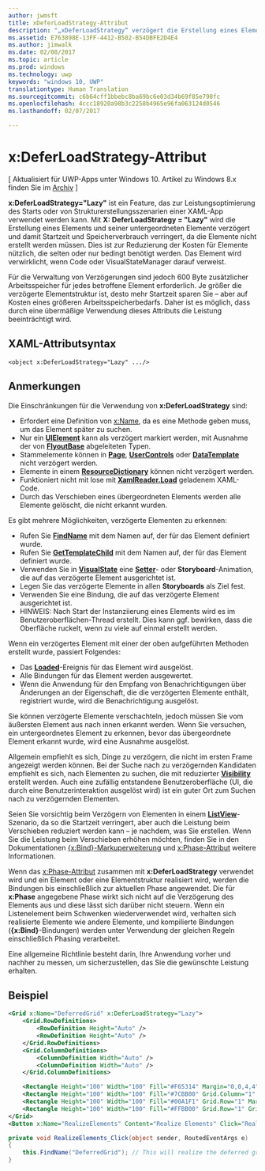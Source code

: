 ```yaml
---
author: jwmsft
title: xDeferLoadStrategy-Attribut
description: "„xDeferLoadStrategy“ verzögert die Erstellung eines Elements und seiner untergeordneten Elemente, verkürzt die Startzeit, erhöht aber leicht die Arbeitsspeicherauslastung. Jedes betroffene Element erhöht die Arbeitsspeicherauslastung um ca. 600 Bytes."
ms.assetid: E763898E-13FF-4412-B502-B54DBFE2D4E4
ms.author: jimwalk
ms.date: 02/08/2017
ms.topic: article
ms.prod: windows
ms.technology: uwp
keywords: "windows 10, UWP"
translationtype: Human Translation
ms.sourcegitcommit: c6b64cff1bbebc8ba69bc6e03d34b69f85e798fc
ms.openlocfilehash: 4ccc18920a98b3c2258b4965e96fa063124d0546
ms.lasthandoff: 02/07/2017

---
```


# <a name="xdeferloadstrategy-attribute"></a>x:DeferLoadStrategy-Attribut

\[ Aktualisiert für UWP-Apps unter Windows 10. Artikel zu Windows 8.x finden Sie im [Archiv](http://go.microsoft.com/fwlink/p/?linkid=619132) \]

**x:DeferLoadStrategy="Lazy"** ist ein Feature, das zur Leistungsoptimierung des Starts oder von Strukturerstellungsszenarien einer XAML-App verwendet werden kann. Mit **X: DeferLoadStrategy = "Lazy"** wird die Erstellung eines Elements und seiner untergeordneten Elemente verzögert und damit Startzeit und Speicherverbrauch verringert, da die Elemente nicht erstellt werden müssen. Dies ist zur Reduzierung der Kosten für Elemente nützlich, die selten oder nur bedingt benötigt werden. Das Element wird verwirklicht, wenn Code oder VisualStateManager darauf verweist.

Für die Verwaltung von Verzögerungen sind jedoch 600 Byte zusätzlicher Arbeitsspeicher für jedes betroffene Element erforderlich. Je größer die verzögerte Elementstruktur ist, desto mehr Startzeit sparen Sie – aber auf Kosten eines größeren Arbeitsspeicherbedarfs. Daher ist es möglich, dass durch eine übermäßige Verwendung dieses Attributs die Leistung beeinträchtigt wird.

## <a name="xaml-attribute-usage"></a>XAML-Attributsyntax

``` syntax
<object x:DeferLoadStrategy="Lazy" .../>
```

## <a name="remarks"></a>Anmerkungen

Die Einschränkungen für die Verwendung von **x:DeferLoadStrategy** sind:

-   Erfordert eine Definition von [x:Name](x-name-attribute.md), da es eine Methode geben muss, um das Element später zu suchen.
-   Nur ein [**UIElement**](https://msdn.microsoft.com/library/windows/apps/br208911) kann als verzögert markiert werden, mit Ausnahme der von [**FlyoutBase**](https://msdn.microsoft.com/library/windows/apps/dn279249) abgeleiteten Typen.
-   Stammelemente können in [**Page**](https://msdn.microsoft.com/en-us/library/windows/apps/windows.ui.xaml.controls.page), [**UserControls**](https://msdn.microsoft.com/en-us/library/windows/apps/windows.ui.xaml.controls.usercontrol) oder [**DataTemplate**](https://msdn.microsoft.com/library/windows/apps/br242348) nicht verzögert werden.
-   Elemente in einem [**ResourceDictionary**](https://msdn.microsoft.com/library/windows/apps/br208794) können nicht verzögert werden.
-   Funktioniert nicht mit lose mit [**XamlReader.Load**](https://msdn.microsoft.com/library/windows/apps/br228048) geladenem XAML-Code.
-   Durch das Verschieben eines übergeordneten Elements werden alle Elemente gelöscht, die nicht erkannt wurden.

Es gibt mehrere Möglichkeiten, verzögerte Elementen zu erkennen:

-   Rufen Sie [**FindName**](https://msdn.microsoft.com/library/windows/apps/br208715) mit dem Namen auf, der für das Element definiert wurde.
-   Rufen Sie [**GetTemplateChild**](https://msdn.microsoft.com/library/windows/apps/br209416) mit dem Namen auf, der für das Element definiert wurde.
-   Verwenden Sie in [**VisualState**](https://msdn.microsoft.com/library/windows/apps/br209007) eine [**Setter**](https://msdn.microsoft.com/library/windows/apps/br208817)- oder **Storyboard**-Animation, die auf das verzögerte Element ausgerichtet ist.
-   Legen Sie das verzögerte Elemente in allen **Storyboards** als Ziel fest.
-   Verwenden Sie eine Bindung, die auf das verzögerte Element ausgerichtet ist.
-   HINWEIS: Nach Start der Instanziierung eines Elements wird es im Benutzeroberflächen-Thread erstellt. Dies kann ggf. bewirken, dass die Oberfläche ruckelt, wenn zu viele auf einmal erstellt werden.

Wenn ein verzögertes Element mit einer der oben aufgeführten Methoden erstellt wurde, passiert Folgendes:

-   Das [**Loaded**](https://msdn.microsoft.com/library/windows/apps/br208723)-Ereignis für das Element wird ausgelöst.
-   Alle Bindungen für das Element werden ausgewertet.
-   Wenn die Anwendung für den Empfang von Benachrichtigungen über Änderungen an der Eigenschaft, die die verzögerten Elemente enthält, registriert wurde, wird die Benachrichtigung ausgelöst.

Sie können verzögerte Elemente verschachteln, jedoch müssen Sie vom äußersten Element aus nach innen erkannt werden.  Wenn Sie versuchen, ein untergeordnetes Element zu erkennen, bevor das übergeordnete Element erkannt wurde, wird eine Ausnahme ausgelöst.

Allgemein empfiehlt es sich, Dinge zu verzögern, die nicht im ersten Frame angezeigt werden können.  Bei der Suche nach zu verzögernden Kandidaten empfiehlt es sich, nach Elementen zu suchen, die mit reduzierter [**Visibility**](https://msdn.microsoft.com/library/windows/apps/br208992) erstellt werden.  Auch eine zufällig entstandene Benutzeroberfläche (UI, die durch eine Benutzerinteraktion ausgelöst wird) ist ein guter Ort zum Suchen nach zu verzögernden Elementen.  

Seien Sie vorsichtig beim Verzögern von Elementen in einem [**ListView**](https://msdn.microsoft.com/library/windows/apps/br242878)-Szenario, da so die Startzeit verringert, aber auch die Leistung beim Verschieben reduziert werden kann – je nachdem, was Sie erstellen.  Wenn Sie die Leistung beim Verschieben erhöhen möchten, finden Sie in den Dokumentationen [{x:Bind}-Markuperweiterung](x-bind-markup-extension.md) und [x:Phase-Attribut](x-phase-attribute.md) weitere Informationen.

Wenn das [x:Phase-Attribut](x-phase-attribute.md) zusammen mit **x:DeferLoadStrategy** verwendet wird und ein Element oder eine Elementstruktur realisiert wird, werden die Bindungen bis einschließlich zur aktuellen Phase angewendet. Die für **x:Phase** angegebene Phase wirkt sich nicht auf die Verzögerung des Elements aus und diese lässt sich darüber nicht steuern. Wenn ein Listenelement beim Schwenken wiederverwendet wird, verhalten sich realisierte Elemente wie andere Elemente, und kompilierte Bindungen (**{x:Bind}**-Bindungen) werden unter Verwendung der gleichen Regeln einschließlich Phasing verarbeitet.

Eine allgemeine Richtlinie besteht darin, Ihre Anwendung vorher und nachher zu messen, um sicherzustellen, das Sie die gewünschte Leistung erhalten.

## <a name="example"></a>Beispiel

```xml
<Grid x:Name="DeferredGrid" x:DeferLoadStrategy="Lazy">
    <Grid.RowDefinitions>
        <RowDefinition Height="Auto" />
        <RowDefinition Height="Auto" />
    </Grid.RowDefinitions>
    <Grid.ColumnDefinitions>
        <ColumnDefinition Width="Auto" />
        <ColumnDefinition Width="Auto" />
    </Grid.ColumnDefinitions>

    <Rectangle Height="100" Width="100" Fill="#F65314" Margin="0,0,4,4" />
    <Rectangle Height="100" Width="100" Fill="#7CBB00" Grid.Column="1" Margin="4,0,0,4" />
    <Rectangle Height="100" Width="100" Fill="#00A1F1" Grid.Row="1" Margin="0,4,4,0" />
    <Rectangle Height="100" Width="100" Fill="#FFBB00" Grid.Row="1" Grid.Column="1" Margin="4,4,0,0" />
</Grid>
<Button x:Name="RealizeElements" Content="Realize Elements" Click="RealizeElements_Click"/>
```

```csharp
private void RealizeElements_Click(object sender, RoutedEventArgs e)
{
    this.FindName("DeferredGrid"); // This will realize the deferred grid
}
```


